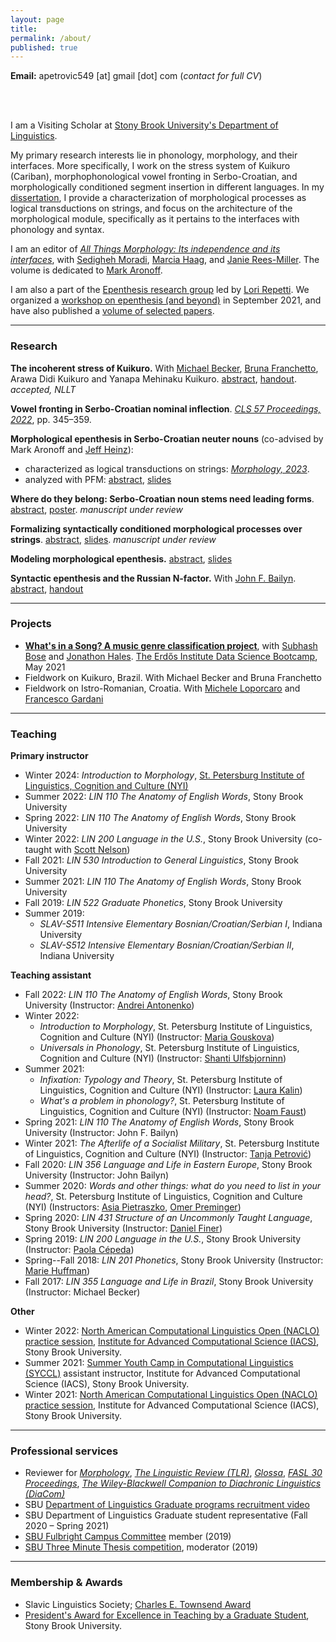 ```yaml
---
layout: page
title:
permalink: /about/
published: true
---
```


<strong>Email:</strong> apetrovic549 [at] gmail [dot] com (<em>contact for full CV</em>)

<!-- <strong>Office:</strong> S119, Social and Behavioral Sciences (SBS) -->

<br>
<br>

<!-- I am a Ph.D. graduate from <a href="https://linguistics.stonybrook.edu/">Stony Brook University's Department of Linguistics</a>. -->

I am a Visiting Scholar at <a href="https://linguistics.stonybrook.edu/">Stony Brook University's Department of Linguistics</a>.

My primary research interests lie in phonology, morphology, and their interfaces. More specifically, I work on the stress system of Kuikuro (Cariban), morphophonological vowel fronting in Serbo-Croatian, and morphologically conditioned segment insertion in different languages. In my <a href="https://linguistics.stonybrook.edu/_pdf/dissertation/Petrovic_2023_dissertation.pdf">dissertation</a>, I provide a characterization of morphological processes as logical transductions on strings, and focus on the architecture of the morphological module, specifically as it pertains to the interfaces with phonology and syntax.

I am an editor of <a href="https://benjamins.com/catalog/cilt.353">_All Things Morphology: Its independence and its interfaces_</a>, with <a href="https://somoradi.github.io">Sedigheh Moradi</a>, <a href="https://www.ou.edu/cas/modlang/people/linguistics/m-haag">Marcia Haag</a>, and <a href="https://www.researchgate.net/profile/Janie-Rees-Miller">Janie Rees-Miller</a>. The volume is dedicated to <a href="https://linguistics.stonybrook.edu/faculty/mark.aronoff/">Mark Aronoff</a>.

I am also a part of the <a href="https://raw.githubusercontent.com/andrija-petrovic/andrija-petrovic.github.io/master/images/TeamEpenthesis.png">Epenthesis research group</a> led by <a href="https://linguistics.stonybrook.edu/faculty/lori.repetti/">Lori Repetti</a>. We organized a <a href="https://www.stonybrook.edu/epenthesis/">workshop on epenthesis (and beyond)</a> in September 2021, and have also published a <a href="https://langsci-press.org/catalog/book/469">volume of selected papers</a>.

----

### Research

**The incoherent stress of Kuikuro.** With <a href="https://becker.phonologist.org">Michael Becker</a>, <a href="http://vlv19.abralin.org/en/speaker/bruna-franchetto-2/">Bruna Franchetto</a>, Arawa Didi Kuikuro and Yanapa Mehinaku Kuikuro. <a href="https://drive.google.com/file/d/1xOnlsIAmJz-0_IuCiiza97r32PRVvct8/view">abstract</a>, <a href="https://drive.google.com/file/d/1PKBB_QQFBxjaz0-K0JCrWVbd4JftHgrw/view?usp=sharing">handout</a>. _accepted, NLLT_

**Vowel fronting in Serbo-Croatian nominal inflection**. _<a href="https://drive.google.com/file/d/1D1kVuDU0iBhqBvNk3KBsotHZvtWj1_jX/view?usp=sharing">CLS 57 Proceedings, 2022</a>_, pp. 345–359.

**Morphological epenthesis in Serbo-Croatian neuter nouns** (co-advised by Mark Aronoff and <a href="http://jeffreyheinz.net">Jeff Heinz</a>):
- characterized as logical transductions on strings: <a href="https://rdcu.be/dglac">_Morphology, 2023_</a>.
- analyzed with PFM: <a href="https://www.uni-goettingen.de/de/document/download/25678a0d33e7f08d437152b6a81baef8.pdf/Petrovic.pdf">abstract</a>, <a href="https://drive.google.com/file/d/106pYNE4oOIuOTqWU0QIHgiwtP5P-wY2k/view?usp=sharing">slides</a>

**Where do they belong: Serbo‐Croatian noun stems need leading forms**. <a href="https://drive.google.com/file/d/1NJBo5yKsiryIFNEk8lLPLLNbgquRwESG/view?usp=sharing">abstract</a>, <a href="https://drive.google.com/file/d/1f0PxzRsw-aU0Oa_KVC10U2ReoXEVgk1w/view?usp=sharing">poster</a>. _manuscript under review_

**Formalizing syntactically conditioned morphological processes over strings**. <a href="https://drive.google.com/file/d/169LTy5lsh3SBQSpxMNaf8L57udZrCbmH/view?usp=sharing">abstract</a>, <a href="https://drive.google.com/file/d/1wBCibrZZVc-snTxrm5z9SJzRL47h3cl6/view?usp=sharing">slides</a>. _manuscript under review_

**Modeling morphological epenthesis.** <a href="https://drive.google.com/file/d/1w5f_bgQesLDmIXQSzOwfB9t9z9GT7DsP/view?usp=sharing">abstract</a>, <a href="https://drive.google.com/file/d/1Jr-pNyWNG992Yml0kUQmkoaC8l8wzIfS/view?usp=sharing">slides</a>

**Syntactic epenthesis and the Russian N-factor.** With <a href="https://linguistics.stonybrook.edu/faculty/john.bailyn/">John F. Bailyn</a>. <a href="https://drive.google.com/file/d/1oat6KPz5Twv4JMfbvSJiHPYRi45iIQIc/view?usp=sharing">abstract</a>, <a href="https://drive.google.com/file/d/1mQmTUgvGxgfjp6VaEwqXN0Vhc2miCXvP/view?usp=sharing">handout</a>

----

### Projects

- <a href="https://docs.google.com/presentation/d/1zgAJASr8-DsS_hyTPig3vgFj8kw_HiXVHrcQ--M8_1o/edit?usp=sharing">**What's in a Song? A music genre classification project**</a>, with <a href="https://astronomy.osu.edu/people/bose.48">Subhash Bose</a> and <a href="https://math.osu.edu/people/hales.41">Jonathon Hales</a>. <a href="https://www.erdosinstitute.org/may2021certificates/andrija-petrovic">The Erdős Institute Data Science Bootcamp</a>, May 2021
- Fieldwork on Kuikuro, Brazil. With Michael Becker and Bruna Franchetto
- Fieldwork on Istro-Romanian, Croatia. With <a href="https://www.rose.uzh.ch/de/seminar/wersindwir/mitarbeitende/loporcaro.html">Michele Loporcaro</a> and <a href="https://francescogardani.wordpress.com">Francesco Gardani</a>

----

### Teaching

**Primary instructor**
- Winter 2024: _Introduction to Morphology_, <a href="https://nyispb.org">St. Petersburg Institute of Linguistics, Cognition and Culture (NYI)</a>
- Summer 2022: _LIN 110 The Anatomy of English Words_, Stony Brook University
- Spring 2022: _LIN 110 The Anatomy of English Words_, Stony Brook University
- Winter 2022: _LIN 200 Language in the U.S._, Stony Brook University (co-taught with <a href="https://snelson89.bitbucket.io">Scott Nelson</a>)
- Fall 2021: _LIN 530 Introduction to General Linguistics_, Stony Brook University
- Summer 2021: _LIN 110 The Anatomy of English Words_, Stony Brook University
- Fall 2019: _LIN 522 Graduate Phonetics_, Stony Brook University
- Summer 2019:
  - _SLAV-S511 Intensive Elementary Bosnian/Croatian/Serbian I_, Indiana University
  - _SLAV-S512 Intensive Elementary Bosnian/Croatian/Serbian II_, Indiana University

**Teaching assistant**
- Fall 2022: _LIN 110 The Anatomy of English Words_, Stony Brook University (Instructor: <a href="http://www.andant.info">Andrei Antonenko</a>)
- Winter 2022:
  - _Introduction to Morphology_, St. Petersburg Institute of Linguistics, Cognition and Culture (NYI) (Instructor: <a href="https://www.gouskova.com">Maria Gouskova</a>)
  - _Universals in Phonology_, St. Petersburg Institute of Linguistics, Cognition and Culture (NYI) (Instructor: <a href="https://sites.google.com/site/shantijulfsbjorninn/">Shanti Ulfsbjorninn</a>)
- Summer 2021:
  - _Infixation: Typology and Theory_, St. Petersburg Institute of Linguistics, Cognition and Culture (NYI) (Instructor: <a href="https://www.laurakalin.com">Laura Kalin</a>)
  - _What's a problem in phonology?_, St. Petersburg Institute of Linguistics, Cognition and Culture (NYI) (Instructor: <a href="https://noamfaust.wordpress.com">Noam Faust</a>)
- Spring 2021: _LIN 110 The Anatomy of English Words_, Stony Brook University (Instructor: John F. Bailyn)
- Winter 2021: _The Afterlife of a Socialist Military_, St. Petersburg Institute of Linguistics, Cognition and Culture (NYI) (Instructor: <a href="https://ikss.zrc-sazu.si/en/sodelavci/tanja-petrovic-en#v">Tanja Petrović</a>)
- Fall 2020: _LIN 356 Language and Life in Eastern Europe_, Stony Brook University (Instructor: John Bailyn)
- Summer 2020: _Words and other things: what do you need to list in your head?_, St. Petersburg Institute of Linguistics, Cognition and Culture (NYI) (Instructors: <a href="https://asiapietraszko.com">Asia Pietraszko</a>, <a href="https://omer.lingsite.org">Omer Preminger</a>)
- Spring 2020: _LIN 431 Structure of an Uncommonly Taught Language_, Stony Brook University (Instructor: <a href="https://linguistics.stonybrook.edu/faculty/daniel.finer/">Daniel Finer</a>)
- Spring 2019: _LIN 200 Language in the U.S._, Stony Brook University (Instructor: <a href="https://paolacepeda.com">Paola Cépeda</a>)
- Spring--Fall 2018: _LIN 201 Phonetics_, Stony Brook University (Instructor: <a href="https://linguistics.stonybrook.edu/faculty/marie.huffman/">Marie Huffman</a>)
- Fall 2017: _LIN 355 Language and Life in Brazil_, Stony Brook University (Instructor: Michael Becker)

**Other**
- Winter 2022: <a href="https://calendar.stonybrook.edu/site/iacs/event/naclo-2022/">North American Computational Linguistics Open (NACLO) practice session</a>, <a href="https://iacs.stonybrook.edu">Institute for Advanced Computational Science (IACS)</a>, Stony Brook University.
- Summer 2021: <a href="https://calendar.stonybrook.edu/site/iacs/event/summer-youth-camp-for-computational-linguistics-syccl-1/">Summer Youth Camp in Computational Linguistics (SYCCL)</a> assistant instructor, Institute for Advanced Computational Science (IACS), Stony Brook University.
- Winter 2021: <a href="https://www.stonybrook.edu/commcms/linguistics/news/2020/2020_12_29_naclo.php?fbclid=IwAR3hOO4_FS0m-R8pWLkCNrmX19yMeEvkTtyRN77yPHhwizWaGbjXbM_IJsM">North American Computational Linguistics Open (NACLO) practice session</a>, Institute for Advanced Computational Science (IACS), Stony Brook University.

----

### Professional services

- Reviewer for <a href="https://link.springer.com/journal/11525">_Morphology_</a>, <a href="https://www.degruyter.com/journal/key/TLIR/html">_The Linguistic Review (TLR)_</a>, <a href="https://www.glossa-journal.org">_Glossa_</a>, <a href="http://ojs.ung.si/index.php/JSL/issue/view/29">_FASL 30 Proceedings_</a>, <a href="https://www.researchgate.net/publication/366808543_The_Wiley-Blackwell_Companion_to_Diachronic_Linguistics_5_vols">_The Wiley-Blackwell Companion to Diachronic Linguistics (DiaCom)_</a>
- SBU <a href="https://www.youtube.com/watch?v=-90HCxfMgDQ&t">Department of Linguistics Graduate programs recruitment video</a>
- SBU Department of Linguistics Graduate student representative (Fall 2020 – Spring 2021)
- <a href="https://www.stonybrook.edu/commcms/fellowships/featured-awards/fulbright/">SBU Fulbright Campus Committee</a> member (2019)
- <a href="https://grad.stonybrook.edu/professional-development/sbu3mt/3mt-2019">SBU Three Minute Thesis competition</a>, moderator (2019)

----

### Membership & Awards

- Slavic Linguistics Society; <a href="https://www.slaviclinguistics.org/charles-e-townsend-memorial-fund">Charles E. Townsend Award</a>
- <a href="https://www.stonybrook.edu/commcms/grad/tuition_funding/graduate-school-programs/graduate-awards/past-awardees.php#2022">President's Award for Excellence in Teaching by a Graduate Student</a>, Stony Brook University.
